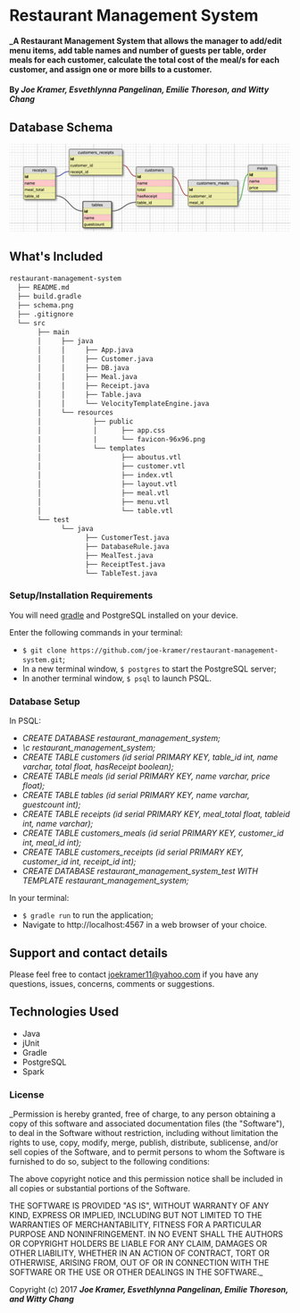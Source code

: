 # Restaurant Management System

#### _A Restaurant Management System that allows the manager to add/edit menu items, add table names and number of guests per table, order meals for each customer, calculate the total cost of the meal/s for each customer, and assign one or more bills to a customer.

#### By _**Joe Kramer, Esvethlynna Pangelinan, Emilie Thoreson, and Witty Chang**_

## Database Schema

![database diagram](schema.png)

## What's Included

```
restaurant-management-system
  ├── README.md
  ├── build.gradle
  ├── schema.png
  ├── .gitignore
  └── src
       ├── main
       │     ├── java
       │     │     ├── App.java
       │     │     ├── Customer.java
       │     │     ├── DB.java
       │     │     ├── Meal.java
       │     │     ├── Receipt.java
       │     │     ├── Table.java
       │     │     └── VelocityTemplateEngine.java
       │     └── resources
       │             ├── public
       │             │      ├── app.css
       |             |      └── favicon-96x96.png
       │             └── templates
       │                    ├── aboutus.vtl
       │                    ├── customer.vtl
       │                    ├── index.vtl
       │                    ├── layout.vtl
       │                    ├── meal.vtl
       │                    ├── menu.vtl
       │                    └── table.vtl
       └── test
             └── java
                   ├── CustomerTest.java
                   ├── DatabaseRule.java
                   ├── MealTest.java
                   ├── ReceiptTest.java
                   └── TableTest.java
```

### Setup/Installation Requirements

You will need [gradle](https://gradle.org/gradle-download/) and PostgreSQL installed on your device.

Enter the following commands in your terminal:
* `$ git clone https://github.com/joe-kramer/restaurant-management-system.git`;
* In a new terminal window, `$ postgres` to start the PostgreSQL server;
* In another terminal window, `$ psql` to launch PSQL.


### Database Setup

In PSQL:

* _CREATE DATABASE restaurant_management_system;_
* _\c restaurant_management_system;_
* _CREATE TABLE customers (id serial PRIMARY KEY, table_id int, name varchar, total float, hasReceipt boolean);_
* _CREATE TABLE meals (id serial PRIMARY KEY, name varchar, price float);_
* _CREATE TABLE tables (id serial PRIMARY KEY, name varchar, guestcount int);_
* _CREATE TABLE receipts (id serial PRIMARY KEY, meal_total float, tableid int, name varchar);_
* _CREATE TABLE customers_meals (id serial PRIMARY KEY, customer_id int, meal_id int);_
* _CREATE TABLE customers_receipts (id serial PRIMARY KEY, customer_id int, receipt_id int);_
* _CREATE DATABASE restaurant_management_system_test WITH TEMPLATE restaurant_management_system;_

In your terminal:
* `$ gradle run` to run the application;
* Navigate to http://localhost:4567 in a web browser of your choice.

## Support and contact details

Please feel free to contact joekramer11@yahoo.com if you have any questions, issues, concerns, comments or suggestions.

## Technologies Used

* Java
* jUnit
* Gradle
* PostgreSQL
* Spark

### License

_Permission is hereby granted, free of charge, to any person obtaining a copy of this software and associated documentation files (the "Software"), to deal in the Software without restriction, including without limitation the rights to use, copy, modify, merge, publish, distribute, sublicense, and/or sell copies of the Software, and to permit persons to whom the Software is furnished to do so, subject to the following conditions:

The above copyright notice and this permission notice shall be included in all copies or substantial portions of the Software.

THE SOFTWARE IS PROVIDED "AS IS", WITHOUT WARRANTY OF ANY KIND, EXPRESS OR IMPLIED, INCLUDING BUT NOT LIMITED TO THE WARRANTIES OF MERCHANTABILITY, FITNESS FOR A PARTICULAR PURPOSE AND NONINFRINGEMENT. IN NO EVENT SHALL THE AUTHORS OR COPYRIGHT HOLDERS BE LIABLE FOR ANY CLAIM, DAMAGES OR OTHER LIABILITY, WHETHER IN AN ACTION OF CONTRACT, TORT OR OTHERWISE, ARISING FROM, OUT OF OR IN CONNECTION WITH THE SOFTWARE OR THE USE OR OTHER DEALINGS IN THE SOFTWARE._

Copyright (c) 2017 **_Joe Kramer, Esvethlynna Pangelinan, Emilie Thoreson, and Witty Chang_**
